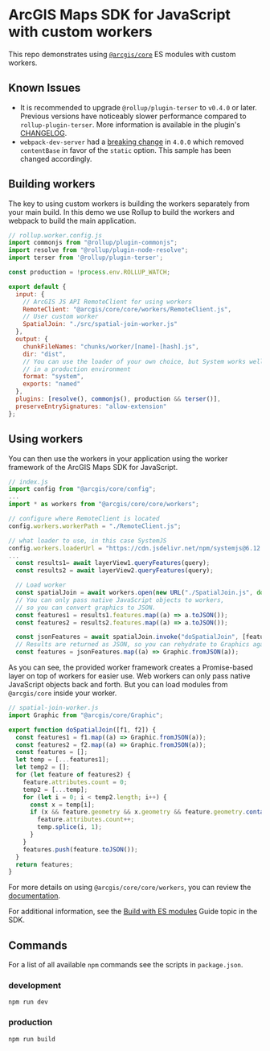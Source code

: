 # ArcGIS Maps SDK for JavaScript with custom workers

This repo demonstrates using [`@arcgis/core`](https://www.npmjs.com/package/@arcgis/core) ES modules with custom workers.

## Known Issues
- It is recommended to upgrade `@rollup/plugin-terser` to `v0.4.0` or later. Previous versions have noticeably slower performance compared to `rollup-plugin-terser`. More information is available in the plugin's [CHANGELOG](https://github.com/rollup/plugins/blob/master/packages/terser/CHANGELOG.md#v040).
- `webpack-dev-server` had a [breaking change](https://github.com/webpack/webpack-dev-server/blob/master/CHANGELOG.md#-breaking-changes-4) in `4.0.0` which removed `contentBase` in favor of the `static` option. This sample has been changed accordingly.

## Building workers

The key to using custom workers is building the workers separately from your main build. In this demo we use Rollup to build the workers and webpack to build the main application.

```js
// rollup.worker.config.js
import commonjs from "@rollup/plugin-commonjs";
import resolve from "@rollup/plugin-node-resolve";
import terser from '@rollup/plugin-terser';

const production = !process.env.ROLLUP_WATCH;

export default {
  input: {
    // ArcGIS JS API RemoteClient for using workers
    RemoteClient: "@arcgis/core/core/workers/RemoteClient.js",
    // User custom worker
    SpatialJoin: "./src/spatial-join-worker.js"
  },
  output: {
    chunkFileNames: "chunks/worker/[name]-[hash].js",
    dir: "dist",
    // You can use the loader of your own choice, but System works well
    // in a production environment
    format: "system",
    exports: "named"
  },
  plugins: [resolve(), commonjs(), production && terser()],
  preserveEntrySignatures: "allow-extension"
};
```

## Using workers

You can then use the workers in your application using the worker framework of the ArcGIS Maps SDK for JavaScript.

```js
// index.js
import config from "@arcgis/core/config";
...
import * as workers from "@arcgis/core/core/workers";

// configure where RemoteClient is located
config.workers.workerPath = "./RemoteClient.js";

// what loader to use, in this case SystemJS
config.workers.loaderUrl = "https://cdn.jsdelivr.net/npm/systemjs@6.12.1/dist/s.min.js";
...
  const results1= await layerView1.queryFeatures(query);
  const results2 = await layerView2.queryFeatures(query);

  // Load worker
  const spatialJoin = await workers.open(new URL("./SpatialJoin.js", document.baseURI).href);
  // You can only pass native JavaScript objects to workers,
  // so you can convert graphics to JSON.
  const features1 = results1.features.map((a) => a.toJSON());
  const features2 = results2.features.map((a) => a.toJSON());

  const jsonFeatures = await spatialJoin.invoke("doSpatialJoin", [features1, features2]);
  // Results are returned as JSON, so you can rehydrate to Graphics again
  const features = jsonFeatures.map((a) => Graphic.fromJSON(a));
```

As you can see, the provided worker framework creates a Promise-based layer on top of workers for easier use. Web workers can only pass native JavaScript objects back and forth. But you can load modules from `@arcgis/core` inside your worker.

```js
// spatial-join-worker.js
import Graphic from "@arcgis/core/Graphic";

export function doSpatialJoin([f1, f2]) {
  const features1 = f1.map((a) => Graphic.fromJSON(a));
  const features2 = f2.map((a) => Graphic.fromJSON(a));
  const features = [];
  let temp = [...features1];
  let temp2 = [];
  for (let feature of features2) {
    feature.attributes.count = 0;
    temp2 = [...temp];
    for (let i = 0; i < temp2.length; i++) {
      const x = temp[i];
      if (x && feature.geometry && x.geometry && feature.geometry.contains(x.geometry)) {
        feature.attributes.count++;
        temp.splice(i, 1);
      }
    }
    features.push(feature.toJSON());
  }
  return features;
}

```

For more details on using `@arcgis/core/core/workers`, you can review the [documentation](https://developers.arcgis.com/javascript/latest/api-reference/esri-core-workers.html).

For additional information, see the [Build with ES modules](https://developers.arcgis.com/javascript/latest/es-modules/) Guide topic in the SDK.

## Commands

For a list of all available `npm` commands see the scripts in `package.json`. 

### development

```
npm run dev
```

### production

```
npm run build
```
